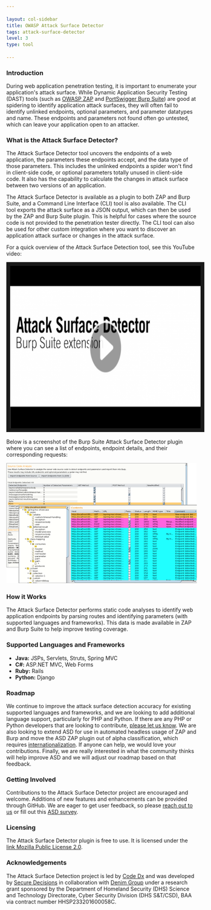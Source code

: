 ```yaml
---

layout: col-sidebar
title: OWASP Attack Surface Detector
tags: attack-surface-detector
level: 3
type: tool

---
```


### Introduction
During web application penetration testing, it is important to enumerate your application's attack surface. While Dynamic Application Security Testing (DAST) tools (such as [OWASP ZAP](https://www2.owasp.org/www-project-zap/) and [PortSwigger Burp Suite](https://portswigger.net/)) are good at spidering to identify application attack surfaces, they will often fail to identify unlinked endpoints, optional parameters, and parameter datatypes and name. These endpoints and parameters not found often go untested, which can leave your application open to an attacker.

### What is the Attack Surface Detector?
The Attack Surface Detector tool uncovers the endpoints of a web application, the parameters these endpoints accept, and the data type of those parameters. This includes the unlinked endpoints a spider won't find in client-side code, or optional parameters totally unused in client-side code. It also has the capability to calculate the changes in attack surface between two versions of an application.

The Attack Surface Detector is available as a plugin to both ZAP and Burp Suite, and a Command Line Interface (CLI) tool is also available. The CLI tool exports the attack surface as a JSON output, which can then be used by the ZAP and Burp Suite plugin. This is helpful for cases where the source code is not provided to the penetration tester directly. The CLI tool can also be used for other custom integration where you want to discover an application attack surface or changes in the attack surface.

For a quick overview of the Attack Surface Detection tool, see this YouTube video:

<a href="https://www.youtube.com/watch?feature=player_embedded&v=MkJ_NVNsrFw" target="_blank"><img src="assets/images/ASD_yt_img.png" width="800" height="430" border="10" /></a>


Below is a screenshot of the Burp Suite Attack Surface Detector plugin where you can see a list of endpoints, endpoint details, and their corresponding requests:

![ASD Screenshot](assets/images/ASD-Endpoint-Screens.png)

### How it Works
The Attack Surface Detector performs static code analyses to identify web application endpoints by parsing routes and identifying parameters (with supported languages and frameworks). This data is made available in ZAP and Burp Suite to help improve testing coverage.

### Supported Languages and Frameworks

* **Java:**	JSPs, Servlets, Struts, Spring MVC
* **C#:**	ASP.NET MVC, Web Forms
* **Ruby:**	Rails
* **Python:**	Django

### Roadmap
We continue to improve the attack surface detection accuracy for existing supported languages and frameworks, and we are looking to add additional language support, particularly for PHP and Python. If there are any PHP or Python developers that are looking to contribute, [please let us know](mailto:info@codedx.com).
We are also looking to extend ASD for use in automated headless usage of ZAP and Burp and move the ASD ZAP plugin out of alpha classification, which requires [internationalization](https://github.com/zaproxy/zap-extensions/wiki/AddOnsBeta). If anyone can help, we would love your contributions.
Finally, we are really interested in what the community thinks will help improve ASD and we will adjust our roadmap based on that feedback.

### Getting Involved
Contributions to the Attack Surface Detector project are encouraged and welcome. Additions of new features and enhancements can be provided through GitHub. We are eager to get user feedback, so please [reach out to us](mailto:info@codedx.com) or fill out this [ASD survey](https://www.surveymonkey.com/r/D2N87GB).

### Licensing
The Attack Surface Detector plugin is free to use. It is licensed under the [link Mozilla Public License 2.0](https://www.mozilla.org/en-US/MPL/2.0/).

### Acknowledgements
The Attack Surface Detection project is led by [Code Dx](https://codedx.com/) and was developed by [Secure Decisions](https://securedecisions.com/) in collaboration with [Denim Group](https://www.denimgroup.com/) under a research grant sponsored by the Department of Homeland Security (DHS) Science and Technology Directorate, Cyber Security Division (DHS S&T/CSD), BAA via contract number HHSP233201600058C.
